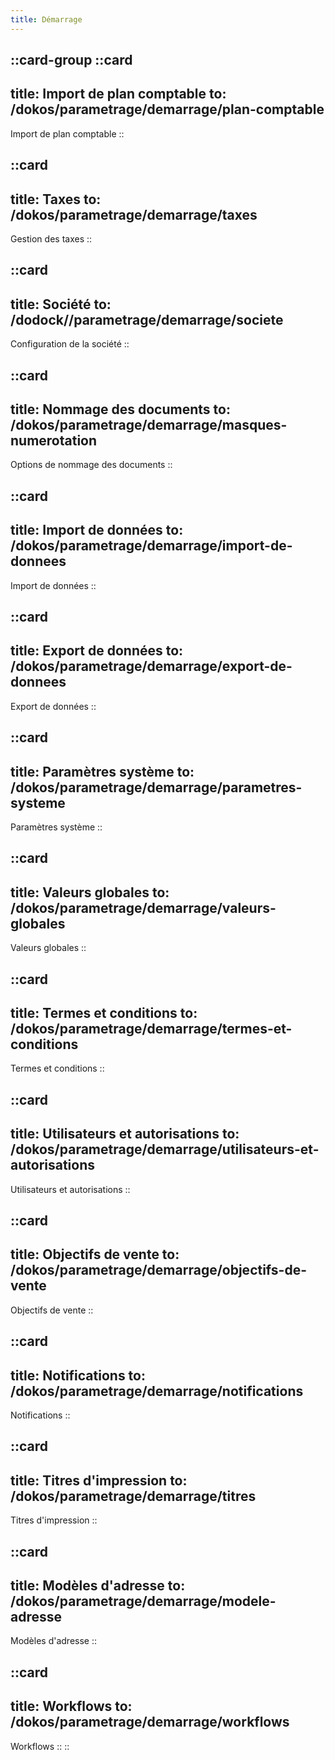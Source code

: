 ```yaml
---
title: Démarrage
---
```


::card-group
  ::card
  ---
  title: Import de plan comptable
  to: /dokos/parametrage/demarrage/plan-comptable
  ---
  Import de plan comptable
  ::

  ::card
  ---
  title: Taxes
  to: /dokos/parametrage/demarrage/taxes
  ---
  Gestion des taxes
  ::

  ::card
  ---
  title: Société
  to: /dodock//parametrage/demarrage/societe
  ---
  Configuration de la société
  ::

  ::card
  ---
  title: Nommage des documents
  to: /dokos/parametrage/demarrage/masques-numerotation
  ---
  Options de nommage des documents
  ::

  ::card
  ---
  title: Import de données
  to: /dokos/parametrage/demarrage/import-de-donnees
  ---
  Import de données
  ::

  ::card
  ---
  title: Export de données
  to: /dokos/parametrage/demarrage/export-de-donnees
  ---
  Export de données
  ::

  ::card
  ---
  title: Paramètres système
  to: /dokos/parametrage/demarrage/parametres-systeme
  ---
  Paramètres système
  ::

  ::card
  ---
  title: Valeurs globales
  to: /dokos/parametrage/demarrage/valeurs-globales
  ---
  Valeurs globales
  ::

  ::card
  ---
  title: Termes et conditions
  to: /dokos/parametrage/demarrage/termes-et-conditions
  ---
  Termes et conditions
  ::

  ::card
  ---
  title: Utilisateurs et autorisations
  to: /dokos/parametrage/demarrage/utilisateurs-et-autorisations
  ---
  Utilisateurs et autorisations
  ::

  ::card
  ---
  title: Objectifs de vente
  to: /dokos/parametrage/demarrage/objectifs-de-vente
  ---
  Objectifs de vente
  ::

  ::card
  ---
  title: Notifications
  to: /dokos/parametrage/demarrage/notifications
  ---
  Notifications
  ::

  ::card
  ---
  title: Titres d'impression
  to: /dokos/parametrage/demarrage/titres
  ---
  Titres d'impression
  ::

  ::card
  ---
  title: Modèles d'adresse
  to: /dokos/parametrage/demarrage/modele-adresse
  ---
  Modèles d'adresse
  ::

  ::card
  ---
  title: Workflows
  to: /dokos/parametrage/demarrage/workflows
  ---
  Workflows
  ::
::